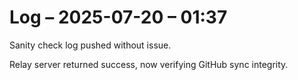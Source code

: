 # Log – 2025-07-20 – 01:37

Sanity check log pushed without issue.

Relay server returned success, now verifying GitHub sync integrity.